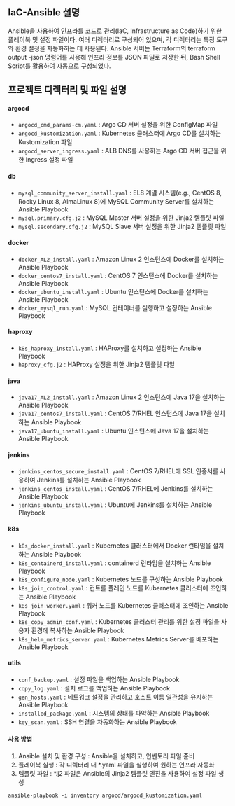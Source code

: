 
## IaC-Ansible 설명
Ansible을 사용하여 인프라를 코드로 관리(IaC, Infrastructure as Code)하기 위한 플레이북 및 설정 파일이다. 여러 디렉터리로 구성되어 있으며, 각 디렉터리는 특정 도구와 환경 설정을 자동화하는 데 사용된다. Ansible 서버는 Terraform의 terraform output -json 명령어를 사용해 인프라 정보를 JSON 파일로 저장한 뒤, Bash Shell Script를 활용하여 자동으로 구성되었다.

## 프로젝트 디렉터리 및 파일 설명
#### argocd
- `argocd_cmd_params-cm.yaml` : Argo CD 서버 설정을 위한 ConfigMap 파일
- `argocd_kustomization.yaml` : Kubernetes 클러스터에 Argo CD를 설치하는 Kustomization 파일
- `argocd_server_ingress.yaml` : ALB DNS를 사용하는 Argo CD 서버 접근을 위한 Ingress 설정 파일

#### db
- `mysql_community_server_install.yaml` : EL8 계열 시스템(e.g., CentOS 8, Rocky Linux 8, AlmaLinux 8)에 MySQL Community Server를 설치하는 Ansible Playbook
- `mysql.primary.cfg.j2` : MySQL Master 서버 설정을 위한 Jinja2 템플릿 파일
- `mysql.secondary.cfg.j2` : MySQL Slave 서버 설정을 위한 Jinja2 템플릿 파일

#### docker
- `docker_AL2_install.yaml` : Amazon Linux 2 인스턴스에 Docker를 설치하는 Ansible Playbook
- `docker_centos7_install.yaml` : CentOS 7 인스턴스에 Docker를 설치하는 Ansible Playbook
- `docker_ubuntu_install.yaml` : Ubuntu 인스턴스에 Docker를 설치하는 Ansible Playbook
- `docker_mysql_run.yaml` : MySQL 컨테이너를 실행하고 설정하는 Ansible Playbook

#### haproxy
- `k8s_haproxy_install.yaml` : HAProxy를 설치하고 설정하는 Ansible Playbook
- `haproxy_cfg.j2` : HAProxy 설정을 위한 Jinja2 템플릿 파일

#### java
- `java17_AL2_install.yaml` : Amazon Linux 2 인스턴스에 Java 17을 설치하는 Ansible Playbook
- `java17_centos7_install.yaml` : CentOS 7/RHEL 인스턴스에 Java 17을 설치하는 Ansible Playbook
- `java17_ubuntu_install.yaml` : Ubuntu 인스턴스에 Java 17을 설치하는 Ansible Playbook

#### jenkins
- `jenkins_centos_secure_install.yaml` : CentOS 7/RHEL에 SSL 인증서를 사용하여 Jenkins를 설치하는 Ansible Playbook
- `jenkins_centos_install.yaml` : CentOS 7/RHEL에 Jenkins를 설치하는 Ansible Playbook
- `jenkins_ubuntu_install.yaml` : Ubuntu에 Jenkins를 설치하는 Ansible Playbook

#### k8s
- `k8s_docker_install.yaml` : Kubernetes 클러스터에서 Docker 런타임을 설치하는 Ansible Playbook
- `k8s_containerd_install.yaml` : containerd 런타임을 설치하는 Ansible Playbook
- `k8s_configure_node.yaml` : Kubernetes 노드를 구성하는 Ansible Playbook
- `k8s_join_control.yaml` : 컨트롤 플레인 노드를 Kubernetes 클러스터에 조인하는 Ansible Playbook
- `k8s_join_worker.yaml` : 워커 노드를 Kubernetes 클러스터에 조인하는 Ansible Playbook
- `k8s_copy_admin_conf.yaml` : Kubernetes 클러스터 관리를 위한 설정 파일을 사용자 환경에 복사하는 Ansible Playbook
- `k8s_helm_metrics_server.yaml` : Kubernetes Metrics Server를 배포하는 Ansible Playbook

#### utils
- `conf_backup.yaml` : 설정 파일을 백업하는 Ansible Playbook
- `copy_log.yaml` : 설치 로그를 백업하는 Ansible Playbook
- `gen_hosts.yaml` : 네트워크 설정을 관리하고 호스트 이름 일관성을 유지하는 Ansible Playbook
- `installed_package.yaml` : 시스템의 상태를 파악하는 Ansible Playbook
- `key_scan.yaml` : SSH 연결을 자동화하는 Ansible Playbook

#### 사용 방법
1. Ansible 설치 및 환경 구성 : Ansible을 설치하고, 인벤토리 파일 준비
2. 플레이북 실행 : 각 디렉터리 내 *.yaml 파일을 실행하여 원하는 인프라 자동화
3. 템플릿 파일 : *.j2 파일은 Ansible의 Jinja2 템플릿 엔진을 사용하여 설정 파일 생성
```
ansible-playbook -i inventory argocd/argocd_kustomization.yaml
```